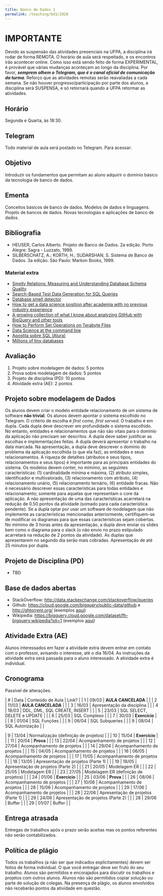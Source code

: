 ```yaml
---
title: Banco de Dados 1
permalink: /teaching/bd1/2020
---
```


# IMPORTANTE

Devido as suspensão das atividades presenciais na UFPA, a disciplina irá rodar de forma REMOTA. O horário de aula será respeitado, e os encontros irão acontecer online. Como isso está sendo feito de forma EXPERIMENTAL, é provável que várias mudanças aconteçam ao longo da disciplina. Por favor, ***semprem olhem o Telegram, que é o canal oficial de comunicação da turma***. Reforço que as atividades remotas serão reavaliadas a cada semana. Se não houver progresso/participação por parte dos alunos, a disciplina será SUSPENSA, e só retornará quando a UFPA retormar as atividades.

## Horário

Segunda e Quarta, às 18:30.

## Telegram

Todo material de aula será postado no Telegram. Para acessar:

## Objetivo

Introduzir os fundamentos que permitam ao aluno adquirir o domínio básico da tecnologia de banco de dados.


## Ementa

Conceitos básicos de banco de dados. Modelos de dados e linguagens. Projeto de bancos de dados. Novas tecnologias e aplicações de banco de dados.

## Bibliografia

- HEUSER, Carlos Alberto. Projeto de Banco de Dados. 2a edição. Porto Alegre: Sagra - Luzzato, 1999.
- SILBERSCHATZ, A.; KORTH, H.; SUDARSHAN, S. Sistema de Banco de Dados. 3a edição. São Paulo: Markon Books, 1999.

### Material extra

- [Smelly Relations: Measuring and Understanding Database Schema Quality](http://www.tusharma.in/preprints/dbSchemaQuality_Preprint_ICSE2018.pdf)
- [Search-Based Test Data Generation for SQL Queries](https://pure.tudelft.nl/portal/en/publications/searchbased-test-data-generation-for-sql-queries(90a6431f-f78f-4ac3-bf87-c052cd9cd5d4).html)
- [Database smell detector](https://github.com/tushartushar/DbDeo)
- [How to get a data science position after academia with no previous industry experience](https://medium.com/@skyetetra/getting-out-of-the-academic-trap-6c40d92ab436)
- [A growing collection of what I know about analyzing GitHub with BigQuery and other tools](https://github.com/fhoffa/analyzing_github)
- [How to Perform Set Operations on Terabyte Files](https://www.spinellis.gr/blog/20180403/)
- [Data Science at the command line](http://www.gousios.gr/courses/bigdata/ds-cmd-line.html)
- [Apostila sobre SQL (Alura)](http://blog.alura.com.br/liberada-a-apostila-gratuita-de-sql-do-alura/)
- [Millions of tiny databases](https://blog.acolyer.org/2020/03/04/millions-of-tiny-databases/)

## Avaliação

1. Projeto sobre modelagem de dados: 5 pontos
2. Prova sobre modelagem de dados: 5 pontos
3. Projeto de disciplina (PD): 10 pontos
4. Atividade extra (AE): 2 pontos


## Projeto sobre modelagem de Dados

Os alunos devem criar o modelo entidade relacionamento de um sistema de software **não trivial**. Os alunos devem apontar o sistema escolhido no Telegram. O critério de escolha é *first come, first served*. O trabalho é em dupla. Cada dupla deve descrever em profundidade o sistema escolhido. No entanto, entidades e relacionamentos que não são vitais para o domínio da aplicação não precisam ser descritos. A dupla deve saber justificar as escolhas e implementações feitas. A dupla deverá apresentar o trabalho na data marcada. Na apresentação, a dupla deve descrever o domínio do problema da aplicação escolhida (o que ela faz), as entidades e seus relacionamentos. A riqueza de detalhes (atributos e seus tipos, relacionamentos e seus tipos) é importante para as principais entidades do sistema. Os modelos devem conter, no mímimo, as seguintes características: (1) cardinalidade mínima e máxima, (2) atributo simples, identificador e multivalorado, (3) relacionamento com atributo, (4) relacionamento unário, (5) relacionamento ternário, (6) entidade fracas. Não é necessário descrever essas características para todas entidades e relacionamento; somente para aquelas que representam o core da aplicação. A não apresentação de uma das características acarretará na redução de 0.50 pontos da atividade (somado para cada característica pendente).  Se a dupla optar por usar um software de modelagem que não implemente as características mencionadas anteriormente, certifiquem-se de modificar os diagramas para que essas características sejam cobertas. No mímimo de 3 horas antes da apresentação, a dupla deve enviar os slides bem como o diagrama para o slack (o não envio no prazo estipulado acarretará na redução de 2 pontos da atividade). As duplas que apresentarem no segundo dia serão mais cobradas. Apresentação de até 25 minutos por dupla.

## Projeto de Disciplina (PD)

- TBD

## Base de dados abertas

- StackOverflow: http://data.stackexchange.com/stackoverflow/queries
- Github: https://cloud.google.com/bigquery/public-data/github e http://ghtorrent.org/ (exemplos [aqui](https://github.com/fhoffa/analyzing_github))
- Wikipedia: https://bigquery.cloud.google.com/dataset/fh-bigquery:wikipedia?pli=1 (exemplos [aqui](https://www.reddit.com/r/bigquery/comments/3dg9le/analyzing_50_billion_wikipedia_pageviews_in_5/?st=jgq90t8u&sh=3d541169))

## Atividade Extra (AE)

Alunos interessados em fazer a atividade extra devem entrar em contato com o professor, avisando o interesse, até o dia 16/04. As instruções da atividade extra será passada para o aluno interessado. A atividade extra é individual.

## Cronograma

Passível de alterações.

<!-- https://sites.google.com/site/ufcregis/home/2015-2/fundamentos-de-banco-de-dados-cc-->

| # | Data  | Conteúdo de Aula                        | Link? |
| 1 | 09/03 | **AULA CANCELADA**                      |       |
| 2 | 11/03 | **AULA CANCELADA**                      |       |
| 3 | 16/03 | Apresentação da disciplina              |       |
| 4 | 18/03 | DDL, DML, SQL CREATE, INSERT            |       |
| 5 | 23/03 | SQL SELECT, DELETE e UPDATE             |       |
| 6 | 25/03 | SQL Complexo                            |       |
| 7 | 30/03 | **Exercício**                           |       |
| 8 | 01/04 | SQL Funções                             |       |
| 9 | 06/04 | SQL Subqueries                          |       |
| 9 | 08/04 | SQL Autorização                         |       |
<!-- https://www.dropbox.com/s/2ddjfjxhiusl76o/fbd-Autorizacao.pdf?dl=0 -->
| 9 | 13/04 | Normalização (definição de projetos)    |       |
| 10 | 15/04 | **Exercício**                          |       |
| 11 | 20/04 | **Prova**                              |       |
| 13 | 22/04 | Acompanhamento de projetos             |       |
| 12 | 27/04 | Acompanhamento de projetos             |       |
| 14 | 29/04 | Acompanhamento de projetos             |       |
| 15 | 04/05 | Acompanhamento de projetos             |       |
| 16 | 06/05 | Acompanhamento de projetos             |       |
| 17 | 11/05 | Acompanhamento de projetos             |       |
| 18 | 13/05 | Apresentação de projetos (Parte 1)     |       |
| 19 | 18/05 | Apresentação de projetos (Parte 2)     |       |
| 21 | 20/05 | Modelagem ER                           |       |
| 22 | 25/05 | Modelagem ER                           |       |
| 23 | 27/05 | Modelagem ER (definição de projetos)   |       |
| 24 | 01/06 | **Exercício**                          |       |
| 25 | 03/06 | **Prova**                              |       |
| 26 | 08/06 | Acompanhamento de projetos             |       |
| 27 | 10/06 | Acompanhamento de projetos             |       |
| 28 | 15/06 | Acompanhamento de projetos             |       |
| 29 | 17/06 | Acompanhamento de projetos             |       |
| 28 | 22/06 | Apresentação de projetos (Parte 1)     |       |
| 29 | 24/06 | Apresentação de projetos (Parte 2)     |       |
| 28 | 29/06 | Buffer                                 |       |
| 29 | 01/07 | Buffer                                 |       |


## Entrega atrasada

Entregas de trabalhos após o prazo serão aceitas mas os pontos referentes não serão contabilizados.

## Política de plágio

Todos os trabalhos (a não ser que indicados explicitamentes) devem ser feitos de forma individual. O que você entregar deve ser fruto do seu trabalho. Alunos são permitidos e encorajados para discutir os trabalhos e projetos com outros alunos. Alunos não são permitidos copiar solução ou parte de solução de colegas. Na presença de plágio, os alunos envolvidos não receberão pontos da atividade em questão.
